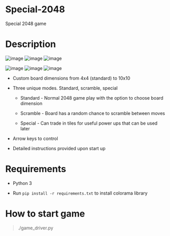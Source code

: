 # Special-2048
Special 2048 game

# Description

![image](https://user-images.githubusercontent.com/73961415/156679155-0346bb02-f27a-4900-af64-a6892cdb5e6e.png)
![image](https://user-images.githubusercontent.com/73961415/156679462-1af193c0-30fa-4449-8b96-536b02de0901.png)
![image](https://user-images.githubusercontent.com/73961415/156679443-334f57e9-394e-404c-90e5-093f18220272.png)

![image](https://user-images.githubusercontent.com/73961415/156679179-6304450e-986c-4914-ac40-22ebca5ae838.png)
![image](https://user-images.githubusercontent.com/73961415/156679509-4ec6dd8a-e41b-4cca-a231-b8e18a27b11c.png)
![image](https://user-images.githubusercontent.com/73961415/156679185-bd07df15-84f5-4c1b-b0c3-c10b1a519eb2.png)


*   Custom board dimensions from 4x4 (standard) to 10x10

*   Three unique modes. Standard, scramble, special
    
       - Standard - Normal 2048 game play with the option to choose board dimension
        
       - Scramble - Board has a random chance to scramble between moves
        
       - Special - Can trade in tiles for useful power ups that can be used later

 *   Arrow keys to control
    
 *   Detailed instructions provided upon start up

# Requirements
  * Python 3

  * Run `pip install -r requirements.txt` to install colorama library

# How to start game 

> ./game_driver.py


